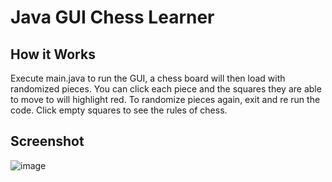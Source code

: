 # Java GUI Chess Learner
## How it Works
Execute main.java to run the GUI, a chess board will then load with randomized pieces. You can click each piece and the squares they are able to move to will highlight red. To randomize pieces again, exit and re run the code. Click empty squares to see the rules of chess. 
## Screenshot
![image](https://user-images.githubusercontent.com/118412831/231930845-940ffe9f-2bba-444a-94fb-9ddea6956159.png)

